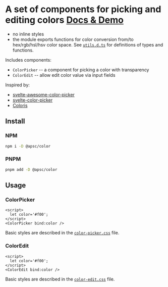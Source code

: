 # A set of components for picking and editing colors [Docs & Demo](https://andrey-pavlenko.github.io/svelte-components/#/color)

- no inline styles
- the module exports functions for color conversion from/to hex/rgb/hsl/hsv color space. See [`utils.d.ts`](https://github.com/andrey-pavlenko/svelte-components/blob/main/packages/color/utils.d.ts) for definitions of types and functions.

Includes components:

- `ColorPicker` -- a component for picking a color with transparency
- `ColorEdit` -- allow edit color value via input fields

Inspired by:

- [svelte-awesome-color-picker](https://svelte-awesome-color-picker.vercel.app/)
- [svelte-color-picker](https://github.com/efeskucuk/svelte-color-picker)
- [Coloris](https://github.com/mdbassit/Coloris)

## Install

### NPM

```sh
npm i -D @apsc/color
```

### PNPM

```sh
pnpm add -D @apsc/color
```

## Usage

### ColorPicker

```tsx
<script>
  let color='#f00';
</script>
<ColorPicker bind:color />
```

Basic styles are described in the [`color-picker.css`](https://github.com/andrey-pavlenko/svelte-components/blob/main/packages/color/color-picker.css) file.

### ColorEdit

```tsx
<script>
  let color='#f00';
</script>
<ColorEdit bind:color />
```

Basic styles are described in the [`color-edit.css`](https://github.com/andrey-pavlenko/svelte-components/blob/main/packages/color/color-edit.css) file.
